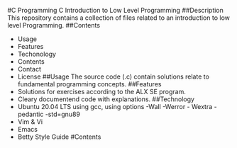 #C Programming
C Introduction to Low Level Programming
##Description
This repository contains a collection of files related to an introduction to low level Programming.
##Contents
* Usage
* Features
* Techonology
* Contents
* Contact
* License
##Usage
The source code (.c) contain solutions relate to fundamental programming concepts.
##Features
* Solutions for exercises according to the ALX SE program.
* Cleary documentend code with explanations.
##Technology
* Ubuntu 20.04 LTS using gcc, using options -Wall -Werror - Wextra -pedantic -std=gnu89
* Vim & Vi
* Emacs
* Betty Style Guide
#Contents
